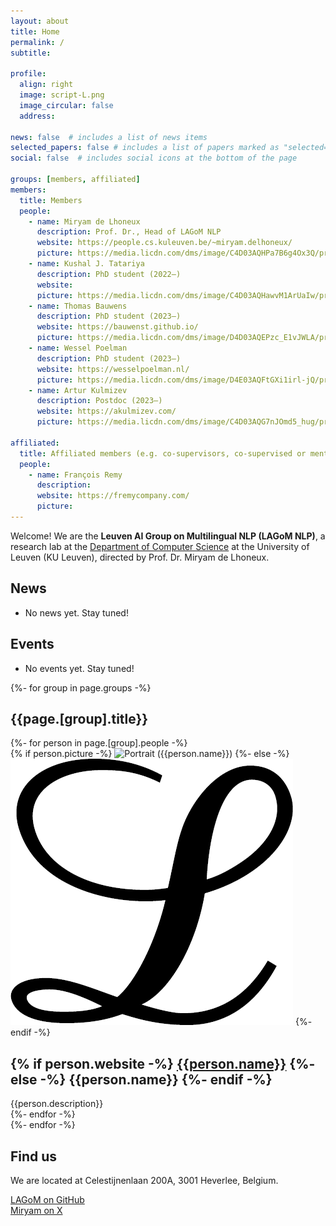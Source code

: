 ```yaml
---
layout: about
title: Home
permalink: /
subtitle: 

profile:
  align: right
  image: script-L.png
  image_circular: false
  address: 

news: false  # includes a list of news items
selected_papers: false # includes a list of papers marked as "selected={true}"
social: false  # includes social icons at the bottom of the page

groups: [members, affiliated]
members:
  title: Members
  people:
    - name: Miryam de Lhoneux
      description: Prof. Dr., Head of LAGoM NLP
      website: https://people.cs.kuleuven.be/~miryam.delhoneux/
      picture: https://media.licdn.com/dms/image/C4D03AQHPa7B6g4Ox3Q/profile-displayphoto-shrink_800_800/0/1549982999930?e=1709164800&v=beta&t=2CCKSDKBNkRWdmJNjWyc02FMJkwZPqHPtl7-yccPROo
    - name: Kushal J. Tatariya
      description: PhD student (2022–)
      website: 
      picture: https://media.licdn.com/dms/image/C4D03AQHawvM1ArUaIw/profile-displayphoto-shrink_800_800/0/1647871572663?e=1709164800&v=beta&t=L93kvzwuP2pQ9dcgTieC8LK6X1gJYd2ZZnFs-HDgIw8
    - name: Thomas Bauwens
      description: PhD student (2023–)
      website: https://bauwenst.github.io/
      picture: https://media.licdn.com/dms/image/D4D03AQEPzc_E1vJWLA/profile-displayphoto-shrink_800_800/0/1689027640596?e=1709164800&v=beta&t=IyBRnnVg0fg0M403BnxxCtRZp00kM1kVidvG_chCvkQ
    - name: Wessel Poelman
      description: PhD student (2023–)
      website: https://wesselpoelman.nl/
      picture: https://media.licdn.com/dms/image/D4E03AQFtGXi1irl-jQ/profile-displayphoto-shrink_800_800/0/1682423889310?e=1709164800&v=beta&t=K3L2ejprWwYfXFKRZSCRoO27sjG0juecLW6IIsnZEak
    - name: Artur Kulmizev
      description: Postdoc (2023–)
      website: https://akulmizev.com/
      picture: https://media.licdn.com/dms/image/C4D03AQG7nJOmd5_hug/profile-displayphoto-shrink_800_800/0/1549986124762?e=1709164800&v=beta&t=6OTo8MeyFuj7M7bikApnsiv1qVEi1OR-s00jhV8fbLI

affiliated:
  title: Affiliated members (e.g. co-supervisors, co-supervised or mentored external PhD students, guest researchers and visitors)
  people:
    - name: François Remy
      description: 
      website: https://fremycompany.com/
      picture: 
---
```


Welcome!
We are the **Leuven AI Group on Multilingual NLP (LAGoM NLP)**, a research lab at the [Department of Computer Science](https://wms.cs.kuleuven.be/cs/english) at the University of Leuven (KU Leuven), directed by Prof. Dr. Miryam de Lhoneux.

<div id="main-body" class="projects">
  <h2 class="category">News</h2>
  <ul>
    <li>No news yet. Stay tuned!</li>
  </ul>

  <h2 class="category">Events</h2>
  <ul>
    <li>No events yet. Stay tuned!</li>
  </ul>

  {%- for group in page.groups -%}
  <h2 class="category">{{page.[group].title}}</h2>
    <div class="grid">
      {%- for person in page.[group].people -%}
          <article class="grid-item card">
            {% if person.picture -%}
              <img class="avatar" src="/assets/img/{{person.picture}}" alt="Portrait ({{person.name}})" width="auto" height="auto">
            {%- else -%}
              <img class="avatar" src="/assets/img/script-L.png" alt="Portrait ({{person.name}})" width="auto" height="auto">
            {%- endif -%}
          <div class="card-body">
            <!-- <h2 class="card-title">{{person.name}}</h2> -->
            <h2 class="card-title">
              {% if person.website -%}
                <a href="{{person.website}}">{{person.name}}</a>
              {%- else -%}
                {{person.name}}
              {%- endif -%}
            </h2>
            <div class="card-text">
              {{person.description}}
              <!-- <p style="margin-bottom: 0rem;">{{person.description}}</p> 
              <ul class="network-icon" aria-hidden="true">
              {% if person.website -%}
                <li><a href="{{person.website}}"><i class="fas fa-globe"></i></a></li>
              {%- endif -%}
              {% if person.email -%}
                <li><a role="button" class="email" style="color: var(--global-theme-color)"><i class="fas fa-envelope"></i></a></li>
              {%- endif -%}
              {% if person.googlescholar -%}
                <li><a href="{{person.googlescholar}}"><i class="ai ai-google-scholar"></i></a></li>
              {%- endif -%}
              {% if person.github -%}
                <li><a href="{{person.github}}"><i class="fab fa-github"></i></a></li>
              {%- endif -%}
              {% if person.twitter -%}
                <li><a href="{{person.twitter}}"><i class="fab fa-twitter"></i></a></li>
              {%- endif -%}
            </ul>
            {% if person.email -%}
              <div class="email hidden">
                <p>{{ person.email }}</p>
              </div>
            {%- endif -%} -->
              </div>
            </div>
          </article>
      {%- endfor -%}
    </div>
  {%- endfor -%}

<!--
  <h2 class="category">Funding</h2>
  Our research is supported by:
  <ul>
    <li><a href="https://erc.europa.eu/homepage">European Research Council (ERC)</a> project <a href="https://mainlp.github.io/projects/#ongoingproj">DIALECT</a></li>
    <li><a href="https://dff.dk/en">Danmarks Frie Forskningsfond (DFF)</a>, Sapere Aude Research Leader grant</li>
    <li><a href="https://www.bayern.de/politik/hightech-agenda/">Bayerische Staatsregierung HTA</a></li>
    <li><a href="https://mcml.ai/">Munich Center for Machine Learning (MCML)</a></li>
    <li><a href="https://www.bidt.digital/">Bayerisches Forschungsinstitut für Digitale Transformation (bidt)</a></li>
  </ul>
-->  
  <h2 class="category">Find us</h2>
  We are located at Celestijnenlaan 200A, 3001 Heverlee, Belgium.<br/>

  <a href="https://github.com/lagom-nlp"><i class="fab fa-github"></i> LAGoM on GitHub</a><br/>
  <a href="https://twitter.com/mdlhx"><i class="fab fa-twitter"></i> Miryam on X</a><br/>

</div>

